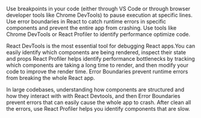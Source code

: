 Use breakpoints in your code (either through VS Code or through browser developer tools like Chrome DevTools) to pause execution at specific lines.
Use error boundaries in React to catch runtime errors in specific components and prevent the entire app from crashing.
Use tools like Chrome DevTools or React Profiler to identify performance optimize code.

React DevTools is the most essential tool for debugging React apps.You can easily identify which components are being rendered, inspect their state and props
React Profiler helps identify performance bottlenecks by tracking which components are taking a long time to render, and then modify your code to improve the render time.
Error Boundaries prevent runtime errors from breaking the whole React app. 

 In large codebases, understanding how components are structured and how they interact with with React Devtools, 
 and then Error Boundaries prevent errors that can easily cause the whole app to crash. After clean all the errors,
 use React Profiler helps you identify components that are slow.
